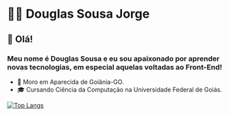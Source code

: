 # 👨‍💻 Douglas Sousa Jorge

## 👋 Olá!

### Meu nome é Douglas Sousa e eu sou apaixonado por aprender novas tecnologias, em especial aquelas voltadas ao Front-End!

* 📍 Moro em Aparecida de Goiânia-GO.
* 🎓 Cursando Ciência da Computação na Universidade Federal de Goiás.

[![Top Langs](https://github-readme-stats.vercel.app/api/top-langs/?username=douglas541&langs_count=5)](https://github.com/anuraghazra/github-readme-stats)

<!--
**douglas541/douglas541** is a ✨ _special_ ✨ repository because its `README.md` (this file) appears on your GitHub profile.

Here are some ideas to get you started:

- 🔭 I’m currently working on ...
- 🌱 I’m currently learning ...
- 👯 I’m looking to collaborate on ...
- 🤔 I’m looking for help with ...
- 💬 Ask me about ...
- 📫 How to reach me: ...
- 😄 Pronouns: ...
- ⚡ Fun fact: ...
-->
